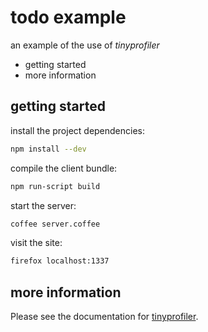 todo example
============

an example of the use of *tinyprofiler*

  * getting started
  * more information

getting started
---------------

install the project dependencies:

```bash
npm install --dev
```

compile the client bundle:

```bash
npm run-script build
```

start the server:

```bash
coffee server.coffee
```

visit the site:

```bash
firefox localhost:1337
```

more information
----------------

Please see the documentation for [tinyprofiler][0].

[0]: https://github.com/couchand/tinyprofiler
